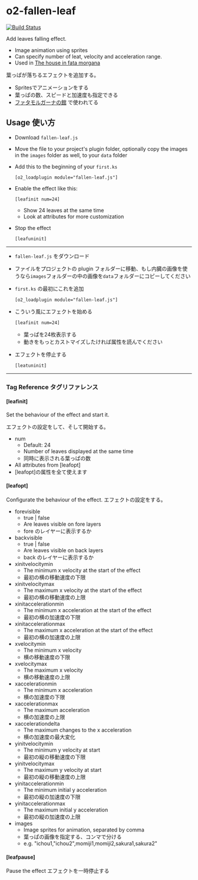 # o2-fallen-leaf

[![Build Status](https://travis-ci.org/novelsphere/o2-fallen-leaf.svg?branch=master)](https://travis-ci.org/novelsphere/o2-fallen-leaf)

Add leaves falling effect.

- Image animation using sprites
- Can specify number of leat, velocity and acceleration range.
- Used in [The house in fata morgana](http://novect.net/top2.html)

葉っぱが落ちるエフェクトを追加する。

- Spritesでアニメーションをする
- 葉っぱの数、スピードと加速度も指定できる 
- [ファタモルガーナの館](http://novect.net/top2.html) で使われてる

## Usage 使い方

- Download `fallen-leaf.js`

- Move the file to your project's plugin folder, optionally copy the images in the `images` folder as well, to your `data` folder

- Add this to the beginning of your `first.ks`
  ```
  [o2_loadplugin module="fallen-leaf.js"]
  ```

- Enable the effect like this:
  ```
  [leafinit num=24]
  ```
  - Show 24 leaves at the same time
  - Look at attributes for more customization

- Stop the effect

  ```
  [leafuninit]
  ```

------

- `fallen-leaf.js` をダウンロード

- ファイルをプロジェクトの plugin フォルダーに移動、もし内臓の画像を使うなら`images`フォルダーの中の画像を`data`フォルダーにコピーしてください

- `first.ks` の最初にこれを追加

  ```
  [o2_loadplugin module="fallen-leaf.js"]
  ```

- こういう風にエフェクトを始める

  ```
  [leafinit num=24]
  ```

  - 葉っぱを24枚表示する
  - 動きをもっとカストマイズしたければ属性を読んでください

- エフェクトを停止する

  ```
  [leatuninit]
  ```

------

### Tag Reference タグリファレンス

#### [leafinit]

Set the behaviour of the effect and start it.

 エフェクトの設定をして、そして開始する。

- num
  - Default: 24
  - Number of leaves displayed at the same time
  - 同時に表示される葉っぱの数
- All attributes from [leafopt]
- [leafopt]の属性を全て使えます

#### [leafopt]

Configurate the behaviour of the effect.
エフェクトの設定をする。

- forevisible
  - true | false
  - Are leaves visible on fore layers
  - fore のレイヤーに表示するか
- backvisible
  - true | false
  - Are leaves visible on back layers
  - back のレイヤーに表示するか
- xinitvelocitymin
  - The minimum x velocity at the start of the effect
  - 最初の横の移動速度の下限
- xinitvelocitymax
  - The maximum x velocity at the start of the effect
  - 最初の横の移動速度の上限
- xinitaccelerationmin
  - The minimum x acceleration at the start of the effect
  - 最初の横の加速度の下限
- xinitaccelerationmax
  - The maximum x acceleration at the start of the effect
  - 最初の横の加速度の上限
- xvelocitymin
  - The minimum x velocity
  - 横の移動速度の下限
- xvelocitymax
  - The maximum x velocity
  - 横の移動速度の上限
- xaccelerationmin
  - The minimum x acceleration
  - 横の加速度の下限
- xaccelerationmax
  - The maximum acceleration
  - 横の加速度の上限
- xaccelerationdelta
  - The maximum changes to the x acceleration
  - 横の加速度の最大変化
- yinitvelocitymin
  - The minimum y velocity at start
  - 最初の縦の移動速度の下限
- yinitvelocitymax
  - The maximum y velocity at start
  - 最初の縦の移動速度の上限
- yinitaccelerationmin
  - The minimum initial y acceleration
  - 最初の縦の加速度の下限
- yinitaccelerationmax
  - The maximum initial y acceleration
  - 最初の縦の加速度の上限
- images
  - Image sprites for animation, separated by comma
  - 葉っぱの画像を指定する、コンマで分ける
  - e.g. "ichou1,"ichou2",momiji1,momiji2,sakura1,sakura2"

#### [leafpause]

Pause the effect
エフェクトを一時停止する

